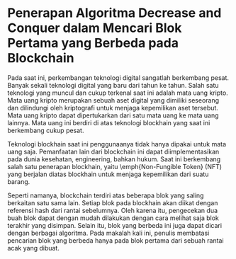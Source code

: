 # Penerapan Algoritma Decrease and Conquer dalam Mencari Blok Pertama yang Berbeda pada Blockchain

Pada saat ini, perkembangan teknologi digital sangatlah berkembang pesat. Banyak sekali teknologi digital yang baru dari tahun ke tahun. Salah satu teknologi yang muncul dan cukup terkenal saat ini adalah mata uang kripto. Mata uang kripto merupakan sebuah aset digital yang dimiliki seseorang dan dilindungi oleh kriptografi untuk menjaga kepemilikan aset tersebut. Mata uang kripto dapat dipertukarkan dari satu mata uang ke mata uang lainnya. Mata uang ini berdiri di atas teknologi blockhain yang saat ini berkembang cukup pesat.

Teknologi blockhain saat ini penggunaanya tidak hanya dipakai untuk mata uang saja. Pemanfaatan lain dari blockchain ini dapat diimplementasikan pada dunia kesehatan, engineering, bahkan hukum. Saat ini berkembang salah satu penerapan blockhain, yaitu \emph{Non-Fungible Token} (NFT) yang berjalan diatas blockhain untuk menjaga kepemilikan dari suatu barang.

Seperti namanya, blockchain terdiri atas beberapa blok yang saling berkaitan satu sama lain. Setiap blok pada blockhain akan diikat dengan referensi hash dari rantai sebelumnya. Oleh karena itu, pengecekan dua buah blok dapat dengan mudah dilakukan dengan cara melihat saja blok terakhir yang disimpan. Selain itu, blok yang  berbeda ini juga dapat dicari dengan berbagai algoritma. Pada makalah kali ini, penulis membatasi pencarian blok yang berbeda hanya pada blok pertama dari sebuah rantai acak yang dibuat.
